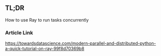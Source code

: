 ## TL;DR
How to use Ray to run tasks concurrently

### Article Link
https://towardsdatascience.com/modern-parallel-and-distributed-python-a-quick-tutorial-on-ray-99f8d70369b8
